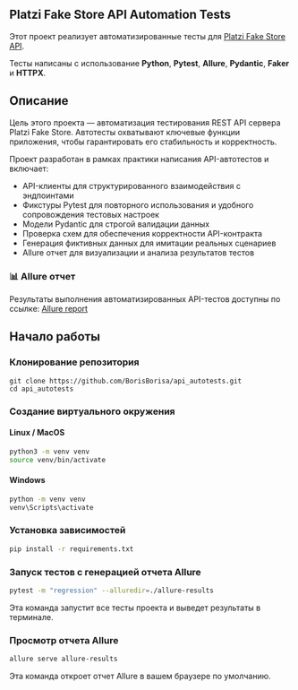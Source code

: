 ## Platzi Fake Store API Automation Tests

Этот проект реализует автоматизированные тесты для [Platzi Fake Store API](https://fakeapi.platzi.com/en).

Тесты написаны с использование **Python**, **Pytest**, **Allure**, **Pydantic**, **Faker** и **HTTPX**.
## Описание

Цель этого проекта — автоматизация тестирования REST API сервера Platzi Fake Store.
Автотесты охватывают ключевые функции приложения, чтобы гарантировать его стабильность и корректность.

Проект разработан в рамках практики написания API-автотестов и включает:

- API-клиенты для структурированного взаимодействия с эндпоинтами
- Фикстуры Pytest для повторного использования и удобного сопровождения тестовых настроек
- Модели Pydantic для строгой валидации данных
- Проверка схем для обеспечения корректности API-контракта
- Генерация фиктивных данных для имитации реальных сценариев
- Allure отчет для визуализации и анализа результатов тестов

### 📊 Allure отчет

Результаты выполнения автоматизированных API-тестов доступны по ссылке: [Allure report](https://borisborisa.github.io/api_autotests/)

## Начало работы

### Клонирование репозитория

```
git clone https://github.com/BorisBorisa/api_autotests.git
cd api_autotests
```

### Создание виртуального окружения
#### Linux / MacOS
```bash
python3 -m venv venv
source venv/bin/activate
```
#### Windows
```bash
python -m venv venv
venv\Scripts\activate
```

### Установка зависимостей
```bash
pip install -r requirements.txt
```
### Запуск тестов с генерацией отчета Allure
```bash
pytest -m "regression" --alluredir=./allure-results
```
Эта команда запустит все тесты проекта и выведет результаты в терминале.

### Просмотр отчета Allure
```bash
allure serve allure-results
```
Эта команда откроет отчет Allure в вашем браузере по умолчанию.